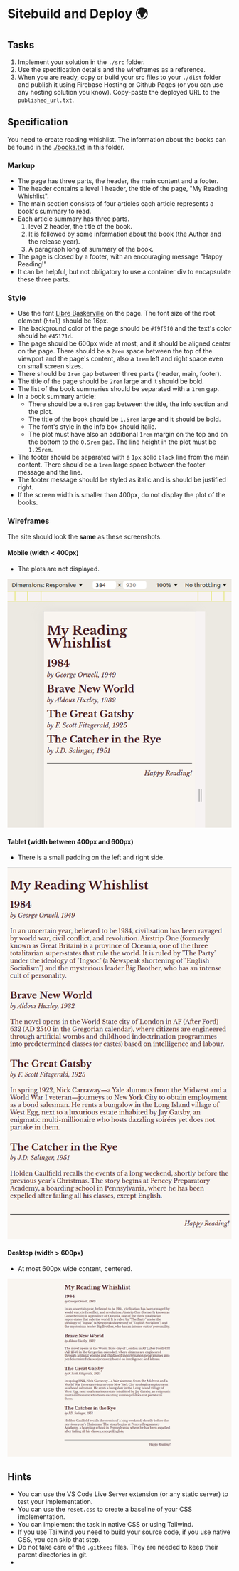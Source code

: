 # Sitebuild and Deploy 🌍

## Tasks

1. Implement your solution in the `./src` folder.
2. Use the specification details and the wireframes as a reference.
3. When you are ready, copy or build your src files to your `./dist` folder and publish it using Firebase Hosting or Github Pages (or you can use any hosting solution you know). Copy-paste the deployed URL to the `published_url.txt`.

## Specification

You need to create reading whishlist. The information about the books can be found in the [./books.txt](./books.txt) in this folder.

### Markup

- The page has three parts, the header, the main content and a footer.
- The header contains a level 1 header, the title of the page, "My Reading Whishlist".
- The main section consists of four articles each article represents a book's summary to read. 
- Each article summary has three parts. 
  1. level 2 header, the title of the book. 
  2. It is followed by some information about the book (the Author and the release year). 
  3. A paragraph long of summary of the book.
- The page is closed by a footer, with an encouraging message "Happy Reading!"
- It can be helpful, but not obligatory to use  a container div to encapsulate these three parts.


### Style

- Use the font [Libre Baskerville](https://fonts.google.com/specimen/Libre+Baskerville) on the page. The font size of the root element (`html`) should be 16px.
- The background color of the page should be `#f9f5f0` and the text's color should be `#45171d`.
- The page should be 600px wide at most, and it should be aligned center on the page. There should be a `2rem` space between the top of the viewport and the page's content, also a `1rem` left and right space even on small screen sizes.
- There should be `1rem` gap between three parts (header, main, footer).
- The title of the page should be `2rem` large and it should be bold.
- The list of the book summaries should be separated with a `1rem` gap.
- In a book summary article:
  - There should be a `0.5rem` gap between the title, the info section and the plot. 
  - The title of the book should be `1.5rem` large and it should be bold.
  - The font's style in the info box should italic. 
  - The plot must have also an additional `1rem` margin on the top and on the bottom to the `0.5rem` gap. The line height in the plot must be `1.25rem`.
- The footer should be separated with a `1px` solid `black` line from the main content. There should be a `1rem` large space between the footer message and the line.
- The footer message should be styled as italic and is should be justified right.
- If the screen width is smaller than 400px, do not display the plot of the books.

### Wireframes

The site should look the **same** as these screenshots.

#### Mobile (width < 400px)

- The plots are not displayed.

![Mobile view](./mobile.png)

#### Tablet (width between 400px and 600px)

- There is a small padding on the left and right side.

![Tablet view](./tablet.png)

#### Desktop (width > 600px)

- At most 600px wide content, centered.

![Desktop view](./desktop.png)

## Hints

- You can use the VS Code Live Server extension (or any static server) to test your implementation.
- You can use the `reset.css` to create a baseline of your CSS implementation.
- You can implement the task in native CSS or using Tailwind.
- If you use Tailwind you need to build your source code, if you use native CSS, you can skip that step.
- Do not take care of the `.gitkeep` files. They are needed to keep their parent directories in git.
- 
